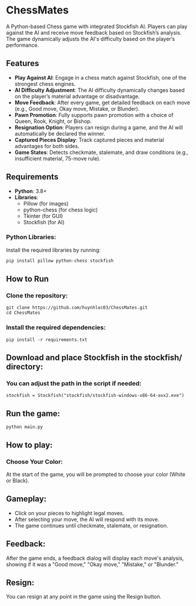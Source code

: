 # ChessMates

A Python-based Chess game with integrated Stockfish AI. Players can play against the AI and receive move feedback based on Stockfish’s analysis. The game dynamically adjusts the AI's difficulty based on the player’s performance.

## Features
- **Play Against AI**: Engage in a chess match against Stockfish, one of the strongest chess engines.
- **AI Difficulty Adjustment**: The AI difficulty dynamically changes based on the player’s material advantage or disadvantage.
- **Move Feedback**: After every game, get detailed feedback on each move (e.g., Good move, Okay move, Mistake, or Blunder).
- **Pawn Promotion**: Fully supports pawn promotion with a choice of Queen, Rook, Knight, or Bishop.
- **Resignation Option**: Players can resign during a game, and the AI will automatically be declared the winner.
- **Captured Pieces Display**: Track captured pieces and material advantages for both sides.
- **Game States**: Detects checkmate, stalemate, and draw conditions (e.g., insufficient material, 75-move rule).

## Requirements
- **Python**: 3.8+
- **Libraries**: 
  - Pillow (for images)
  - python-chess (for chess logic)
  - Tkinter (for GUI)
  - Stockfish (for AI)

### Python Libraries:
Install the required libraries by running:
```bash
pip install pillow python-chess stockfish
```

## How to Run
### Clone the repository:
```
git clone https://github.com/huynhloc03/ChessMates.git
cd ChessMates
```
### Install the required dependencies:
```
pip install -r requirements.txt
```
## Download and place Stockfish in the stockfish/ directory:
### You can adjust the path in the script if needed:
```
stockfish = Stockfish("stockfish/stockfish-windows-x86-64-avx2.exe")
```

## Run the game:
```
python main.py
```

## How to play:
### Choose Your Color:
At the start of the game, you will be prompted to choose your color (White or Black).

## Gameplay:
- Click on your pieces to highlight legal moves.
- After selecting your move, the AI will respond with its move.
- The game continues until checkmate, stalemate, or resignation.

## Feedback:
After the game ends, a feedback dialog will display each move's analysis, showing if it was a "Good move," "Okay move," "Mistake," or "Blunder."

## Resign:
You can resign at any point in the game using the Resign button.







